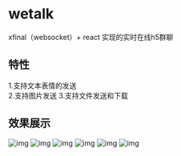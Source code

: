 # wetalk
xfinal（websocket）+ react 实现的实时在线h5群聊
## 特性
1.支持文本表情的发送  
2.支持图片发送
3.支持文件发送和下载  

## 效果展示
![img](https://github.com/xmh0511/wetalk/blob/master/img0.png)
![img](https://github.com/xmh0511/wetalk/blob/master/img1.png)
![img](https://github.com/xmh0511/wetalk/blob/master/img2.png)
![img](https://github.com/xmh0511/wetalk/blob/master/img3.png)
![img](https://github.com/xmh0511/wetalk/blob/master/img4.png)
![img](https://github.com/xmh0511/wetalk/blob/master/img5.png)
